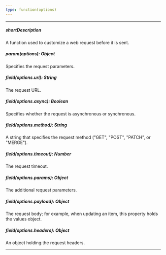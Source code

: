 ```yaml
---
type: function(options)
---
```

---
##### shortDescription
A function used to customize a web request before it is sent.

##### param(options): Object
Specifies the request parameters.

##### field(options.url): String
The request URL.

##### field(options.async): Boolean
Specifies whether the request is asynchronous or synchronous.

##### field(options.method): String
A string that specifies the request method ("GET", "POST", "PATCH", or "MERGE").

##### field(options.timeout): Number
The request timeout.

##### field(options.params): Object
The additional request parameters.

##### field(options.payload): Object
The request body; for example, when updating an item, this property holds the values object.

##### field(options.headers): Object
An object holding the request headers.

---
